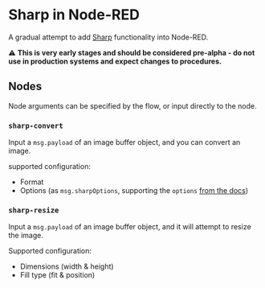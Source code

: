 # Sharp in Node-RED

A gradual attempt to add [Sharp][#] functionality into Node-RED.

⚠️ **This is very early stages and should be considered pre-alpha - do not use in production systems and expect changes to procedures.**

## Nodes

Node arguments can be specified by the flow, or input directly to the node.

### `sharp-convert`

Input a `msg.payload` of an image buffer object, and you can convert an image.

supported configuration:

* Format
* Options (as `msg.sharpOptions`, supporting the `options` [from the docs](https://sharp.pixelplumbing.com/api-output#jpeg))

### `sharp-resize`

Input a `msg.payload` of an image buffer object, and it will attempt to resize the image.

Supported configuration:

* Dimensions (width & height)
* Fill type (fit & position)

[#]: https://sharp.pixelplumbing.com/
